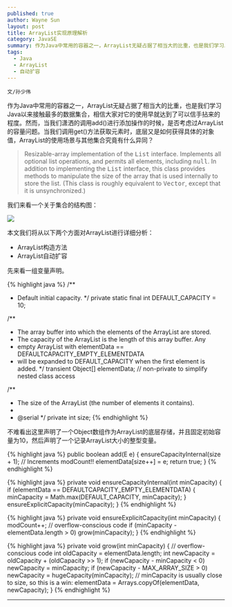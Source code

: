 ```yaml
---
published: true
author: Wayne Sun
layout: post
title: ArrayList实现原理解析
category: JavaSE
summary: 作为Java中常用的容器之一，ArrayList无疑占据了相当大的比重，也是我们学习Java以来接触最多的数据集合，相信大家对它的使用早就达到了可以信手拈来的程度。然而，当我们潇洒的调用add()进行添加操作的时候，是否考虑过ArrayList的容量问题。当我们调用get()方法获取元素时，底层又是如何获得具体的对象值，ArrayList的使用场景与其他集合究竟有什么异同？
tags:
  - Java
  - ArrayList
  - 自动扩容
---
```


`文/孙少伟`

作为Java中常用的容器之一，ArrayList无疑占据了相当大的比重，也是我们学习Java以来接触最多的数据集合，相信大家对它的使用早就达到了可以信手拈来的程度。然而，当我们潇洒的调用add()进行添加操作的时候，是否考虑过ArrayList的容量问题。当我们调用get()方法获取元素时，底层又是如何获得具体的对象值，ArrayList的使用场景与其他集合究竟有什么异同？

> Resizable-array implementation of the <tt>List</tt> interface.  Implements all optional list operations, and permits all elements, including <tt>null</tt>.  In addition to implementing the <tt>List</tt> interface, this class provides methods to manipulate the size of the array that is used internally to store the list.  (This class is roughly equivalent to <tt>Vector</tt>, except that it is unsynchronized.)

我们来看一个关于集合的结构图：

![](http://cdowv.img48.wal8.com/img48/519761_20150601204824/1464240935.jpg)

本文我们将从以下两个方面对ArrayList进行详细分析：

- ArrayList构造方法
- ArrayList自动扩容

先来看一组变量声明。

{% highlight java %} 
/**
 * Default initial capacity.
 */
private static final int DEFAULT_CAPACITY = 10;

/**
 * The array buffer into which the elements of the ArrayList are stored.
 * The capacity of the ArrayList is the length of this array buffer. Any
 * empty ArrayList with elementData == DEFAULTCAPACITY_EMPTY_ELEMENTDATA
 * will be expanded to DEFAULT_CAPACITY when the first element is added.
 */
transient Object[] elementData; // non-private to simplify nested class access

/**
 * The size of the ArrayList (the number of elements it contains).
 *
 * @serial
 */
private int size;
{% endhighlight %}

不难看出这里声明了一个Object数组作为ArrayList的底层存储，并且固定初始容量为10，然后声明了一个记录ArrayList大小的整型变量。

{% highlight java %} 
public boolean add(E e) {
    ensureCapacityInternal(size + 1);  // Increments modCount!!
    elementData[size++] = e;
    return true;
}
{% endhighlight %}

{% highlight java %} 
private void ensureCapacityInternal(int minCapacity) {
    if (elementData == DEFAULTCAPACITY_EMPTY_ELEMENTDATA) {
        minCapacity = Math.max(DEFAULT_CAPACITY, minCapacity);
    }
    ensureExplicitCapacity(minCapacity);
}
{% endhighlight %}

{% highlight java %} 
private void ensureExplicitCapacity(int minCapacity) {
    modCount++;
    // overflow-conscious code
    if (minCapacity - elementData.length > 0)
        grow(minCapacity);
}
{% endhighlight %}

{% highlight java %} 
private void grow(int minCapacity) {
    // overflow-conscious code
    int oldCapacity = elementData.length;
    int newCapacity = oldCapacity + (oldCapacity >> 1);
    if (newCapacity - minCapacity < 0)
        newCapacity = minCapacity;
    if (newCapacity - MAX_ARRAY_SIZE > 0)
        newCapacity = hugeCapacity(minCapacity);
    // minCapacity is usually close to size, so this is a win:
    elementData = Arrays.copyOf(elementData, newCapacity);
}
{% endhighlight %}

**  ** 